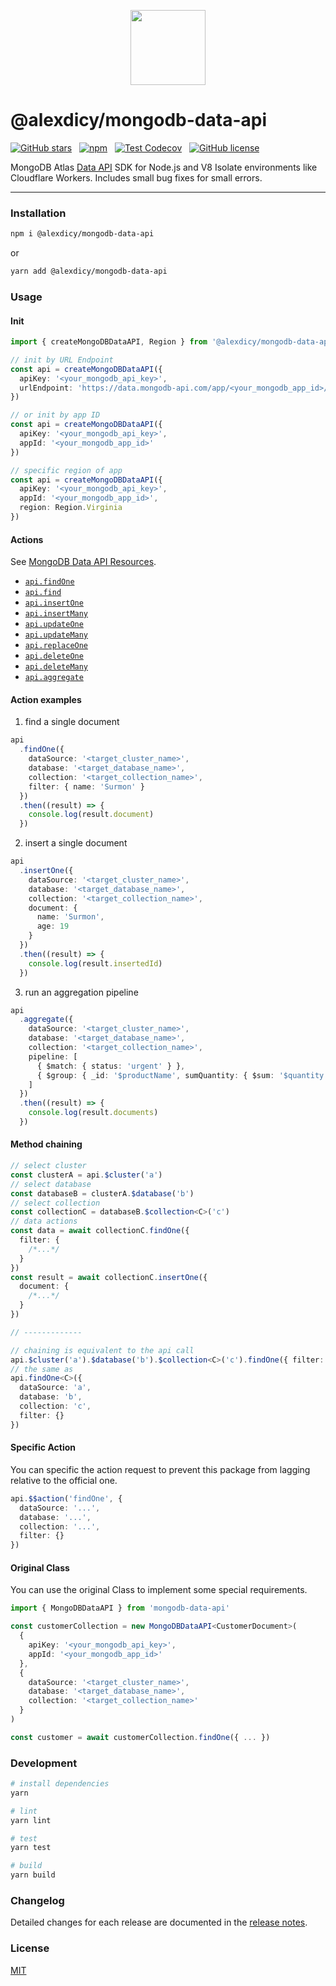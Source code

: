 <p align="center">
  <img src="/logo.png" height="120px" />
</p>

# @alexdicy/mongodb-data-api

[![GitHub stars](https://img.shields.io/github/stars/AlexDicy/mongodb-data-api.svg?style=for-the-badge)](https://github.com/AlexDicy/mongodb-data-api/stargazers)
&nbsp;
[![npm](https://img.shields.io/npm/v/@alexdicy/mongodb-data-api?color=c7343a&label=npm&style=for-the-badge)](https://www.npmjs.com/package/@alexdicy/mongodb-data-api)
&nbsp;
[![Test Codecov](https://img.shields.io/codecov/c/github/AlexDicy/mongodb-data-api?style=for-the-badge)](https://codecov.io/gh/AlexDicy/mongodb-data-api)
&nbsp;
[![GitHub license](https://img.shields.io/github/license/AlexDicy/mongodb-data-api.svg?style=for-the-badge)](/LICENSE)

MongoDB Atlas [Data API](https://docs.atlas.mongodb.com/api/data-api/) SDK for Node.js and V8 Isolate environments like Cloudflare Workers.
Includes small bug fixes for small errors.

---

### Installation

```bash
npm i @alexdicy/mongodb-data-api
```

or

```bash
yarn add @alexdicy/mongodb-data-api
```

### Usage

#### Init

```ts
import { createMongoDBDataAPI, Region } from '@alexdicy/mongodb-data-api'

// init by URL Endpoint
const api = createMongoDBDataAPI({
  apiKey: '<your_mongodb_api_key>',
  urlEndpoint: 'https://data.mongodb-api.com/app/<your_mongodb_app_id>/endpoint/data/beta'
})

// or init by app ID
const api = createMongoDBDataAPI({
  apiKey: '<your_mongodb_api_key>',
  appId: '<your_mongodb_app_id>'
})

// specific region of app
const api = createMongoDBDataAPI({
  apiKey: '<your_mongodb_api_key>',
  appId: '<your_mongodb_app_id>',
  region: Region.Virginia
})
```

#### Actions

See [MongoDB Data API Resources](https://docs.atlas.mongodb.com/api/data-api-resources/).

- [`api.findOne`](https://docs.atlas.mongodb.com/api/data-api-resources/#find-a-single-document)
- [`api.find`](https://docs.atlas.mongodb.com/api/data-api-resources/#find-multiple-documents)
- [`api.insertOne`](https://docs.atlas.mongodb.com/api/data-api-resources/#insert-a-single-document)
- [`api.insertMany`](https://docs.atlas.mongodb.com/api/data-api-resources/#insert-multiple-documents)
- [`api.updateOne`](https://docs.atlas.mongodb.com/api/data-api-resources/#update-a-single-document)
- [`api.updateMany`](https://docs.atlas.mongodb.com/api/data-api-resources/#update-multiple-documents)
- [`api.replaceOne`](https://docs.atlas.mongodb.com/api/data-api-resources/#replace-a-single-document)
- [`api.deleteOne`](https://docs.atlas.mongodb.com/api/data-api-resources/#delete-a-single-document)
- [`api.deleteMany`](https://docs.atlas.mongodb.com/api/data-api-resources/#delete-multiple-documents)
- [`api.aggregate`](https://docs.atlas.mongodb.com/api/data-api-resources/#run-an-aggregation-pipeline)

#### Action examples

1. find a single document

```ts
api
  .findOne({
    dataSource: '<target_cluster_name>',
    database: '<target_database_name>',
    collection: '<target_collection_name>',
    filter: { name: 'Surmon' }
  })
  .then((result) => {
    console.log(result.document)
  })
```

2. insert a single document

```ts
api
  .insertOne({
    dataSource: '<target_cluster_name>',
    database: '<target_database_name>',
    collection: '<target_collection_name>',
    document: {
      name: 'Surmon',
      age: 19
    }
  })
  .then((result) => {
    console.log(result.insertedId)
  })
```

3. run an aggregation pipeline

```ts
api
  .aggregate({
    dataSource: '<target_cluster_name>',
    database: '<target_database_name>',
    collection: '<target_collection_name>',
    pipeline: [
      { $match: { status: 'urgent' } },
      { $group: { _id: '$productName', sumQuantity: { $sum: '$quantity' } } }
    ]
  })
  .then((result) => {
    console.log(result.documents)
  })
```

#### Method chaining

```ts
// select cluster
const clusterA = api.$cluster('a')
// select database
const databaseB = clusterA.$database('b')
// select collection
const collectionC = databaseB.$collection<C>('c')
// data actions
const data = await collectionC.findOne({
  filter: {
    /*...*/
  }
})
const result = await collectionC.insertOne({
  document: {
    /*...*/
  }
})

// -------------

// chaining is equivalent to the api call
api.$cluster('a').$database('b').$collection<C>('c').findOne({ filter: {} })
// the same as
api.findOne<C>({
  dataSource: 'a',
  database: 'b',
  collection: 'c',
  filter: {}
})
```

#### Specific Action

You can specific the action request to prevent this package from lagging relative to the official one.

```ts
api.$$action('findOne', {
  dataSource: '...',
  database: '...',
  collection: '...',
  filter: {}
})
```

#### Original Class

You can use the original Class to implement some special requirements.

```ts
import { MongoDBDataAPI } from 'mongodb-data-api'

const customerCollection = new MongoDBDataAPI<CustomerDocument>(
  {
    apiKey: '<your_mongodb_api_key>',
    appId: '<your_mongodb_app_id>'
  },
  {
    dataSource: '<target_cluster_name>',
    database: '<target_database_name>',
    collection: '<target_collection_name>'
  }
)

const customer = await customerCollection.findOne({ ... })
```

### Development

```bash
# install dependencies
yarn

# lint
yarn lint

# test
yarn test

# build
yarn build
```

### Changelog

Detailed changes for each release are documented in the [release notes](/CHANGELOG.md).

### License

[MIT](/LICENSE)
